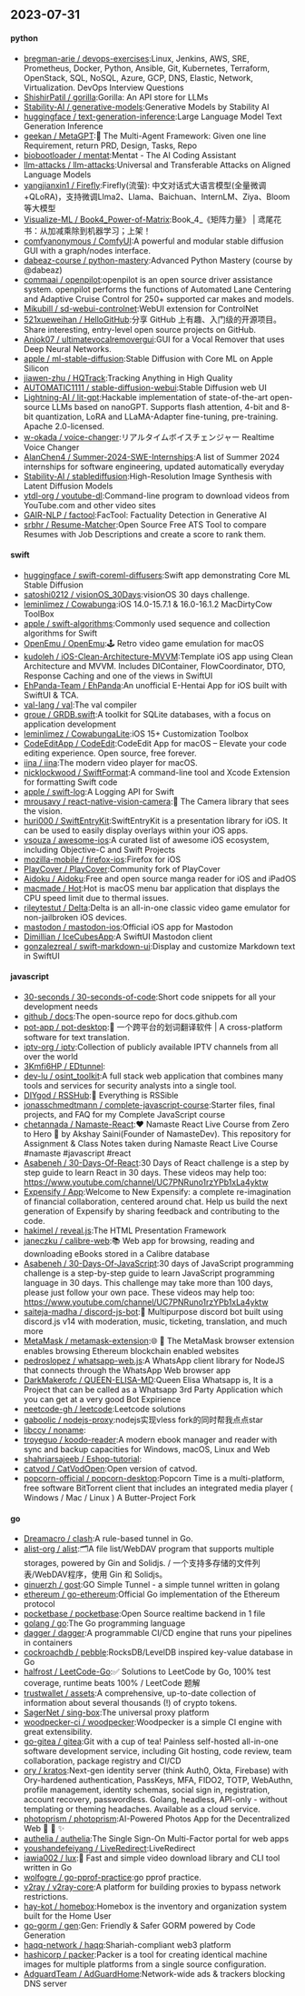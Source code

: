 ## 2023-07-31

#### python
* [bregman-arie / devops-exercises](https://github.com/bregman-arie/devops-exercises):Linux, Jenkins, AWS, SRE, Prometheus, Docker, Python, Ansible, Git, Kubernetes, Terraform, OpenStack, SQL, NoSQL, Azure, GCP, DNS, Elastic, Network, Virtualization. DevOps Interview Questions
* [ShishirPatil / gorilla](https://github.com/ShishirPatil/gorilla):Gorilla: An API store for LLMs
* [Stability-AI / generative-models](https://github.com/Stability-AI/generative-models):Generative Models by Stability AI
* [huggingface / text-generation-inference](https://github.com/huggingface/text-generation-inference):Large Language Model Text Generation Inference
* [geekan / MetaGPT](https://github.com/geekan/MetaGPT):🌟
The Multi-Agent Framework: Given one line Requirement, return PRD, Design, Tasks, Repo
* [biobootloader / mentat](https://github.com/biobootloader/mentat):Mentat - The AI Coding Assistant
* [llm-attacks / llm-attacks](https://github.com/llm-attacks/llm-attacks):Universal and Transferable Attacks on Aligned Language Models
* [yangjianxin1 / Firefly](https://github.com/yangjianxin1/Firefly):Firefly(流萤): 中文对话式大语言模型(全量微调+QLoRA)，支持微调Llma2、Llama、Baichuan、InternLM、Ziya、Bloom等大模型
* [Visualize-ML / Book4_Power-of-Matrix](https://github.com/Visualize-ML/Book4_Power-of-Matrix):Book_4_《矩阵力量》 | 鸢尾花书：从加减乘除到机器学习；上架！
* [comfyanonymous / ComfyUI](https://github.com/comfyanonymous/ComfyUI):A powerful and modular stable diffusion GUI with a graph/nodes interface.
* [dabeaz-course / python-mastery](https://github.com/dabeaz-course/python-mastery):Advanced Python Mastery (course by @dabeaz)
* [commaai / openpilot](https://github.com/commaai/openpilot):openpilot is an open source driver assistance system. openpilot performs the functions of Automated Lane Centering and Adaptive Cruise Control for 250+ supported car makes and models.
* [Mikubill / sd-webui-controlnet](https://github.com/Mikubill/sd-webui-controlnet):WebUI extension for ControlNet
* [521xueweihan / HelloGitHub](https://github.com/521xueweihan/HelloGitHub):分享 GitHub 上有趣、入门级的开源项目。Share interesting, entry-level open source projects on GitHub.
* [Anjok07 / ultimatevocalremovergui](https://github.com/Anjok07/ultimatevocalremovergui):GUI for a Vocal Remover that uses Deep Neural Networks.
* [apple / ml-stable-diffusion](https://github.com/apple/ml-stable-diffusion):Stable Diffusion with Core ML on Apple Silicon
* [jiawen-zhu / HQTrack](https://github.com/jiawen-zhu/HQTrack):Tracking Anything in High Quality
* [AUTOMATIC1111 / stable-diffusion-webui](https://github.com/AUTOMATIC1111/stable-diffusion-webui):Stable Diffusion web UI
* [Lightning-AI / lit-gpt](https://github.com/Lightning-AI/lit-gpt):Hackable implementation of state-of-the-art open-source LLMs based on nanoGPT. Supports flash attention, 4-bit and 8-bit quantization, LoRA and LLaMA-Adapter fine-tuning, pre-training. Apache 2.0-licensed.
* [w-okada / voice-changer](https://github.com/w-okada/voice-changer):リアルタイムボイスチェンジャー Realtime Voice Changer
* [AlanChen4 / Summer-2024-SWE-Internships](https://github.com/AlanChen4/Summer-2024-SWE-Internships):A list of Summer 2024 internships for software engineering, updated automatically everyday
* [Stability-AI / stablediffusion](https://github.com/Stability-AI/stablediffusion):High-Resolution Image Synthesis with Latent Diffusion Models
* [ytdl-org / youtube-dl](https://github.com/ytdl-org/youtube-dl):Command-line program to download videos from YouTube.com and other video sites
* [GAIR-NLP / factool](https://github.com/GAIR-NLP/factool):FacTool: Factuality Detection in Generative AI
* [srbhr / Resume-Matcher](https://github.com/srbhr/Resume-Matcher):Open Source Free ATS Tool to compare Resumes with Job Descriptions and create a score to rank them.

#### swift
* [huggingface / swift-coreml-diffusers](https://github.com/huggingface/swift-coreml-diffusers):Swift app demonstrating Core ML Stable Diffusion
* [satoshi0212 / visionOS_30Days](https://github.com/satoshi0212/visionOS_30Days):visionOS 30 days challenge.
* [leminlimez / Cowabunga](https://github.com/leminlimez/Cowabunga):iOS 14.0-15.7.1 & 16.0-16.1.2 MacDirtyCow ToolBox
* [apple / swift-algorithms](https://github.com/apple/swift-algorithms):Commonly used sequence and collection algorithms for Swift
* [OpenEmu / OpenEmu](https://github.com/OpenEmu/OpenEmu):🕹
Retro video game emulation for macOS
* [kudoleh / iOS-Clean-Architecture-MVVM](https://github.com/kudoleh/iOS-Clean-Architecture-MVVM):Template iOS app using Clean Architecture and MVVM. Includes DIContainer, FlowCoordinator, DTO, Response Caching and one of the views in SwiftUI
* [EhPanda-Team / EhPanda](https://github.com/EhPanda-Team/EhPanda):An unofficial E-Hentai App for iOS built with SwiftUI & TCA.
* [val-lang / val](https://github.com/val-lang/val):The val compiler
* [groue / GRDB.swift](https://github.com/groue/GRDB.swift):A toolkit for SQLite databases, with a focus on application development
* [leminlimez / CowabungaLite](https://github.com/leminlimez/CowabungaLite):iOS 15+ Customization Toolbox
* [CodeEditApp / CodeEdit](https://github.com/CodeEditApp/CodeEdit):CodeEdit App for macOS – Elevate your code editing experience. Open source, free forever.
* [iina / iina](https://github.com/iina/iina):The modern video player for macOS.
* [nicklockwood / SwiftFormat](https://github.com/nicklockwood/SwiftFormat):A command-line tool and Xcode Extension for formatting Swift code
* [apple / swift-log](https://github.com/apple/swift-log):A Logging API for Swift
* [mrousavy / react-native-vision-camera](https://github.com/mrousavy/react-native-vision-camera):📸
The Camera library that sees the vision.
* [huri000 / SwiftEntryKit](https://github.com/huri000/SwiftEntryKit):SwiftEntryKit is a presentation library for iOS. It can be used to easily display overlays within your iOS apps.
* [vsouza / awesome-ios](https://github.com/vsouza/awesome-ios):A curated list of awesome iOS ecosystem, including Objective-C and Swift Projects
* [mozilla-mobile / firefox-ios](https://github.com/mozilla-mobile/firefox-ios):Firefox for iOS
* [PlayCover / PlayCover](https://github.com/PlayCover/PlayCover):Community fork of PlayCover
* [Aidoku / Aidoku](https://github.com/Aidoku/Aidoku):Free and open source manga reader for iOS and iPadOS
* [macmade / Hot](https://github.com/macmade/Hot):Hot is macOS menu bar application that displays the CPU speed limit due to thermal issues.
* [rileytestut / Delta](https://github.com/rileytestut/Delta):Delta is an all-in-one classic video game emulator for non-jailbroken iOS devices.
* [mastodon / mastodon-ios](https://github.com/mastodon/mastodon-ios):Official iOS app for Mastodon
* [Dimillian / IceCubesApp](https://github.com/Dimillian/IceCubesApp):A SwiftUI Mastodon client
* [gonzalezreal / swift-markdown-ui](https://github.com/gonzalezreal/swift-markdown-ui):Display and customize Markdown text in SwiftUI

#### javascript
* [30-seconds / 30-seconds-of-code](https://github.com/30-seconds/30-seconds-of-code):Short code snippets for all your development needs
* [github / docs](https://github.com/github/docs):The open-source repo for docs.github.com
* [pot-app / pot-desktop](https://github.com/pot-app/pot-desktop):🌈
一个跨平台的划词翻译软件 | A cross-platform software for text translation.
* [iptv-org / iptv](https://github.com/iptv-org/iptv):Collection of publicly available IPTV channels from all over the world
* [3Kmfi6HP / EDtunnel](https://github.com/3Kmfi6HP/EDtunnel):
* [dev-lu / osint_toolkit](https://github.com/dev-lu/osint_toolkit):A full stack web application that combines many tools and services for security analysts into a single tool.
* [DIYgod / RSSHub](https://github.com/DIYgod/RSSHub):🍰
Everything is RSSible
* [jonasschmedtmann / complete-javascript-course](https://github.com/jonasschmedtmann/complete-javascript-course):Starter files, final projects, and FAQ for my Complete JavaScript course
* [chetannada / Namaste-React](https://github.com/chetannada/Namaste-React):❤
Namaste React Live Course from Zero to Hero
🚀
by Akshay Saini(Founder of NamasteDev). This repository for Assignment & Class Notes taken during Namaste React Live Course #namaste #javascript #react
* [Asabeneh / 30-Days-Of-React](https://github.com/Asabeneh/30-Days-Of-React):30 Days of React challenge is a step by step guide to learn React in 30 days. These videos may help too: https://www.youtube.com/channel/UC7PNRuno1rzYPb1xLa4yktw
* [Expensify / App](https://github.com/Expensify/App):Welcome to New Expensify: a complete re-imagination of financial collaboration, centered around chat. Help us build the next generation of Expensify by sharing feedback and contributing to the code.
* [hakimel / reveal.js](https://github.com/hakimel/reveal.js):The HTML Presentation Framework
* [janeczku / calibre-web](https://github.com/janeczku/calibre-web):📚 Web app for browsing, reading and downloading eBooks stored in a Calibre database
* [Asabeneh / 30-Days-Of-JavaScript](https://github.com/Asabeneh/30-Days-Of-JavaScript):30 days of JavaScript programming challenge is a step-by-step guide to learn JavaScript programming language in 30 days. This challenge may take more than 100 days, please just follow your own pace. These videos may help too: https://www.youtube.com/channel/UC7PNRuno1rzYPb1xLa4yktw
* [saiteja-madha / discord-js-bot](https://github.com/saiteja-madha/discord-js-bot):🤖
Multipurpose discord bot built using discord.js v14 with moderation, music, ticketing, translation, and much more
* [MetaMask / metamask-extension](https://github.com/MetaMask/metamask-extension):🌐
🔌
The MetaMask browser extension enables browsing Ethereum blockchain enabled websites
* [pedroslopez / whatsapp-web.js](https://github.com/pedroslopez/whatsapp-web.js):A WhatsApp client library for NodeJS that connects through the WhatsApp Web browser app
* [DarkMakerofc / QUEEN-ELISA-MD](https://github.com/DarkMakerofc/QUEEN-ELISA-MD):Queen Elisa Whatsapp is, It is a Project that can be called as a Whatsapp 3rd Party Application which you can get at a very good Bot Expirience
* [neetcode-gh / leetcode](https://github.com/neetcode-gh/leetcode):Leetcode solutions
* [gaboolic / nodejs-proxy](https://github.com/gaboolic/nodejs-proxy):nodejs实现vless fork的同时帮我点点star
* [libccy / noname](https://github.com/libccy/noname):
* [troyeguo / koodo-reader](https://github.com/troyeguo/koodo-reader):A modern ebook manager and reader with sync and backup capacities for Windows, macOS, Linux and Web
* [shahriarsajeeb / Eshop-tutorial](https://github.com/shahriarsajeeb/Eshop-tutorial):
* [catvod / CatVodOpen](https://github.com/catvod/CatVodOpen):Open version of catvod.
* [popcorn-official / popcorn-desktop](https://github.com/popcorn-official/popcorn-desktop):Popcorn Time is a multi-platform, free software BitTorrent client that includes an integrated media player ( Windows / Mac / Linux ) A Butter-Project Fork

#### go
* [Dreamacro / clash](https://github.com/Dreamacro/clash):A rule-based tunnel in Go.
* [alist-org / alist](https://github.com/alist-org/alist):🗂️A file list/WebDAV program that supports multiple storages, powered by Gin and Solidjs. / 一个支持多存储的文件列表/WebDAV程序，使用 Gin 和 Solidjs。
* [ginuerzh / gost](https://github.com/ginuerzh/gost):GO Simple Tunnel - a simple tunnel written in golang
* [ethereum / go-ethereum](https://github.com/ethereum/go-ethereum):Official Go implementation of the Ethereum protocol
* [pocketbase / pocketbase](https://github.com/pocketbase/pocketbase):Open Source realtime backend in 1 file
* [golang / go](https://github.com/golang/go):The Go programming language
* [dagger / dagger](https://github.com/dagger/dagger):A programmable CI/CD engine that runs your pipelines in containers
* [cockroachdb / pebble](https://github.com/cockroachdb/pebble):RocksDB/LevelDB inspired key-value database in Go
* [halfrost / LeetCode-Go](https://github.com/halfrost/LeetCode-Go):✅ Solutions to LeetCode by Go, 100% test coverage, runtime beats 100% / LeetCode 题解
* [trustwallet / assets](https://github.com/trustwallet/assets):A comprehensive, up-to-date collection of information about several thousands (!) of crypto tokens.
* [SagerNet / sing-box](https://github.com/SagerNet/sing-box):The universal proxy platform
* [woodpecker-ci / woodpecker](https://github.com/woodpecker-ci/woodpecker):Woodpecker is a simple CI engine with great extensibility.
* [go-gitea / gitea](https://github.com/go-gitea/gitea):Git with a cup of tea! Painless self-hosted all-in-one software development service, including Git hosting, code review, team collaboration, package registry and CI/CD
* [ory / kratos](https://github.com/ory/kratos):Next-gen identity server (think Auth0, Okta, Firebase) with Ory-hardened authentication, PassKeys, MFA, FIDO2, TOTP, WebAuthn, profile management, identity schemas, social sign in, registration, account recovery, passwordless. Golang, headless, API-only - without templating or theming headaches. Available as a cloud service.
* [photoprism / photoprism](https://github.com/photoprism/photoprism):AI-Powered Photos App for the Decentralized Web
🌈
💎
✨
* [authelia / authelia](https://github.com/authelia/authelia):The Single Sign-On Multi-Factor portal for web apps
* [youshandefeiyang / LiveRedirect](https://github.com/youshandefeiyang/LiveRedirect):LiveRedirect
* [iawia002 / lux](https://github.com/iawia002/lux):👾
Fast and simple video download library and CLI tool written in Go
* [wolfogre / go-pprof-practice](https://github.com/wolfogre/go-pprof-practice):go pprof practice.
* [v2ray / v2ray-core](https://github.com/v2ray/v2ray-core):A platform for building proxies to bypass network restrictions.
* [hay-kot / homebox](https://github.com/hay-kot/homebox):Homebox is the inventory and organization system built for the Home User
* [go-gorm / gen](https://github.com/go-gorm/gen):Gen: Friendly & Safer GORM powered by Code Generation
* [haqq-network / haqq](https://github.com/haqq-network/haqq):Shariah-compliant web3 platform
* [hashicorp / packer](https://github.com/hashicorp/packer):Packer is a tool for creating identical machine images for multiple platforms from a single source configuration.
* [AdguardTeam / AdGuardHome](https://github.com/AdguardTeam/AdGuardHome):Network-wide ads & trackers blocking DNS server
